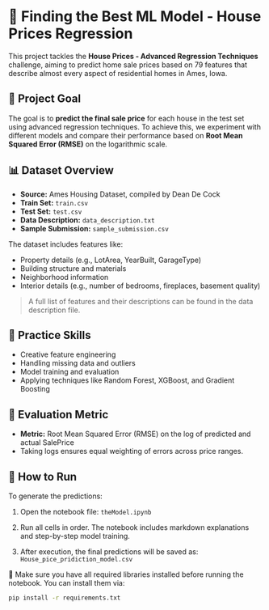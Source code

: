 # 🏡 Finding the Best ML Model - House Prices Regression

This project tackles the **House Prices - Advanced Regression Techniques** challenge, aiming to predict home sale prices based on 79 features that describe almost every aspect of residential homes in Ames, Iowa.

## 📌 Project Goal

The goal is to **predict the final sale price** for each house in the test set using advanced regression techniques. To achieve this, we experiment with different models and compare their performance based on **Root Mean Squared Error (RMSE)** on the logarithmic scale.

## 📊 Dataset Overview

- **Source:** Ames Housing Dataset, compiled by Dean De Cock
- **Train Set:** `train.csv`
- **Test Set:** `test.csv`
- **Data Description:** `data_description.txt`
- **Sample Submission:** `sample_submission.csv`

The dataset includes features like:

- Property details (e.g., LotArea, YearBuilt, GarageType)
- Building structure and materials
- Neighborhood information
- Interior details (e.g., number of bedrooms, fireplaces, basement quality)

> A full list of features and their descriptions can be found in the data description file.

## 🧠 Practice Skills

- Creative feature engineering
- Handling missing data and outliers
- Model training and evaluation
- Applying techniques like Random Forest, XGBoost, and Gradient Boosting

## 🧪 Evaluation Metric

- **Metric:** Root Mean Squared Error (RMSE) on the log of predicted and actual SalePrice
- Taking logs ensures equal weighting of errors across price ranges.

## 🔧 How to Run

To generate the predictions:

1. Open the notebook file: `theModel.ipynb`

2. Run all cells in order. The notebook includes markdown explanations and step-by-step model training.

3. After execution, the final predictions will be saved as: `House_pice_pridiction_model.csv`

📌 Make sure you have all required libraries installed before running the notebook. You can install them via:

```bash
pip install -r requirements.txt
